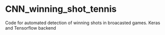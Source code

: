 # CNN_winning_shot_tennis
Code for automated detection of winning shots in broacasted games. Keras and Tensorflow backend
